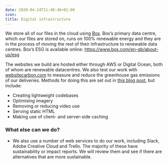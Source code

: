 ```yaml
---
date: 2020-04-24T11:48:46+01:00
icon:
title: Digital infrastructure
---
```


<p>We store all of our files in the cloud using <a href="https://www.box.com/" target="_blank" rel="noreferrer noopener">Box</a>. Box’s primary data centre, which our files are stored on, runs on 100% renewable energy and they are in the process of moving the rest of their infrastructure to renewable data centres. Box’s ESG is available online: <a href="https://www.box.com/en-gb/about-us/esg"></a><a href="https://www.box.com/en-gb/about-us/esg">https://www.box.com/en-gb/about-us/esg</a></p>
<p>The websites we build are hosted either through AWS or Digital Ocean, both of whom are renewable datacentres. We also test our work with <a href="http://websitecarbon.com/">websitecarbon.com</a> to measure and reduce the greenhouse gas emissions of our deliveries. Methods for doing this are set out in <a href="https://madebykind.com/blog/building-a-more-sustainable-website-architecture">this blog post</a>, but include:</p>
<ul><li>Creating lightweight codebases</li><li>Optimising imagery</li><li>Removing or reducing video use</li><li>Serving static HTML</li><li>Making use of client- and server-side caching</li></ul><h3>What else can we do?</h3>
<ul><li>We also use a number of web services to do our work, including Slack, Adobe Creative Cloud and Trello. The majority of these have sustainability or impact reports. We will review them and see if there are alternatives that are more sustainable.</li></ul>
